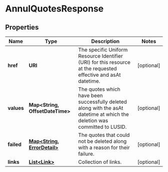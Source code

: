 

# AnnulQuotesResponse


## Properties

Name | Type | Description | Notes
------------ | ------------- | ------------- | -------------
**href** | **URI** | The specific Uniform Resource Identifier (URI) for this resource at the requested effective and asAt datetime. |  [optional]
**values** | **Map&lt;String, OffsetDateTime&gt;** | The quotes which have been successfully deleted along with the asAt datetime at which the deletion was committed to LUSID. |  [optional]
**failed** | [**Map&lt;String, ErrorDetail&gt;**](ErrorDetail.md) | The quotes that could not be deleted along with a reason for their failure. |  [optional]
**links** | [**List&lt;Link&gt;**](Link.md) | Collection of links. |  [optional]



